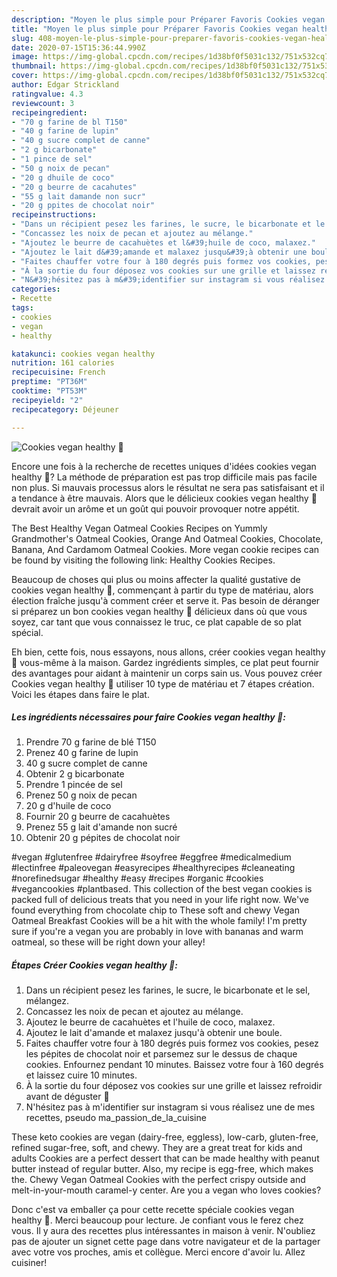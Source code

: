 ```yaml
---
description: "Moyen le plus simple pour Préparer Favoris Cookies vegan healthy 🍪"
title: "Moyen le plus simple pour Préparer Favoris Cookies vegan healthy 🍪"
slug: 408-moyen-le-plus-simple-pour-preparer-favoris-cookies-vegan-healthy
date: 2020-07-15T15:36:44.990Z
image: https://img-global.cpcdn.com/recipes/1d38bf0f5031c132/751x532cq70/cookies-vegan-healthy-🍪-photo-principale-de-la-recette.jpg
thumbnail: https://img-global.cpcdn.com/recipes/1d38bf0f5031c132/751x532cq70/cookies-vegan-healthy-🍪-photo-principale-de-la-recette.jpg
cover: https://img-global.cpcdn.com/recipes/1d38bf0f5031c132/751x532cq70/cookies-vegan-healthy-🍪-photo-principale-de-la-recette.jpg
author: Edgar Strickland
ratingvalue: 4.3
reviewcount: 3
recipeingredient:
- "70 g farine de bl T150"
- "40 g farine de lupin"
- "40 g sucre complet de canne"
- "2 g bicarbonate"
- "1 pince de sel"
- "50 g noix de pecan"
- "20 g dhuile de coco"
- "20 g beurre de cacahutes"
- "55 g lait damande non sucr"
- "20 g ppites de chocolat noir"
recipeinstructions:
- "Dans un récipient pesez les farines, le sucre, le bicarbonate et le sel, mélangez."
- "Concassez les noix de pecan et ajoutez au mélange."
- "Ajoutez le beurre de cacahuètes et l&#39;huile de coco, malaxez."
- "Ajoutez le lait d&#39;amande et malaxez jusqu&#39;à obtenir une boule."
- "Faites chauffer votre four à 180 degrés puis formez vos cookies, pesez les pépites de chocolat noir et parsemez sur le dessus de chaque cookies. Enfournez pendant 10 minutes. Baissez votre four à 160 degrés et laissez cuire 10 minutes."
- "À la sortie du four déposez vos cookies sur une grille et laissez refroidir avant de déguster 🤗"
- "N&#39;hésitez pas à m&#39;identifier sur instagram si vous réalisez une de mes recettes, pseudo ma_passion_de_la_cuisine"
categories:
- Recette
tags:
- cookies
- vegan
- healthy

katakunci: cookies vegan healthy 
nutrition: 161 calories
recipecuisine: French
preptime: "PT36M"
cooktime: "PT53M"
recipeyield: "2"
recipecategory: Déjeuner

---
```



![Cookies vegan healthy 🍪](https://img-global.cpcdn.com/recipes/1d38bf0f5031c132/751x532cq70/cookies-vegan-healthy-🍪-photo-principale-de-la-recette.jpg)

Encore une fois à la recherche de recettes uniques d'idées cookies vegan healthy 🍪? La méthode de préparation est pas trop difficile mais pas facile non plus. Si mauvais processus alors le résultat ne sera pas satisfaisant et il a tendance à être mauvais. Alors que le délicieux cookies vegan healthy 🍪 devrait avoir un arôme et un goût qui pouvoir provoquer notre appétit.

The Best Healthy Vegan Oatmeal Cookies Recipes on Yummly Grandmother&#39;s Oatmeal Cookies, Orange And Oatmeal Cookies, Chocolate, Banana, And Cardamom Oatmeal Cookies. More vegan cookie recipes can be found by visiting the following link: Healthy Cookies Recipes.

Beaucoup de choses qui plus ou moins affecter la qualité gustative de cookies vegan healthy 🍪, commençant à partir du type de matériau, alors élection fraîche jusqu'à comment créer et serve it. Pas besoin de déranger si préparez un bon cookies vegan healthy 🍪 délicieux dans où que vous soyez, car tant que vous connaissez le truc, ce plat capable de so plat spécial.


Eh bien, cette fois, nous essayons, nous allons, créer cookies vegan healthy 🍪 vous-même à la maison. Gardez ingrédients simples, ce plat peut fournir des avantages pour aidant à maintenir un corps sain us. Vous pouvez créer Cookies vegan healthy 🍪 utiliser 10 type de matériau et 7 étapes création. Voici les étapes dans faire le plat.

<!--inarticleads1-->

##### Les ingrédients nécessaires pour faire Cookies vegan healthy 🍪:

1. Prendre 70 g farine de blé T150
1. Prenez 40 g farine de lupin
1.  40 g sucre complet de canne
1. Obtenir 2 g bicarbonate
1. Prendre 1 pincée de sel
1. Prenez 50 g noix de pecan
1.  20 g d&#39;huile de coco
1. Fournir 20 g beurre de cacahuètes
1. Prenez 55 g lait d&#39;amande non sucré
1. Obtenir 20 g pépites de chocolat noir


#vegan #glutenfree #dairyfree #soyfree #eggfree #medicalmedium #lectinfree #paleovegan #easyrecipes #healthyrecipes #cleaneating #norefinedsugar #healthy #easy #recipes #organic #cookies #vegancookies #plantbased. This collection of the best vegan cookies is packed full of delicious treats that you need in your life right now. We&#39;ve found everything from chocolate chip to These soft and chewy Vegan Oatmeal Breakfast Cookies will be a hit with the whole family! I&#39;m pretty sure if you&#39;re a vegan you are probably in love with bananas and warm oatmeal, so these will be right down your alley! 

<!--inarticleads2-->

##### Étapes Créer Cookies vegan healthy 🍪:

1. Dans un récipient pesez les farines, le sucre, le bicarbonate et le sel, mélangez.
1. Concassez les noix de pecan et ajoutez au mélange.
1. Ajoutez le beurre de cacahuètes et l&#39;huile de coco, malaxez.
1. Ajoutez le lait d&#39;amande et malaxez jusqu&#39;à obtenir une boule.
1. Faites chauffer votre four à 180 degrés puis formez vos cookies, pesez les pépites de chocolat noir et parsemez sur le dessus de chaque cookies. Enfournez pendant 10 minutes. Baissez votre four à 160 degrés et laissez cuire 10 minutes.
1. À la sortie du four déposez vos cookies sur une grille et laissez refroidir avant de déguster 🤗
1. N&#39;hésitez pas à m&#39;identifier sur instagram si vous réalisez une de mes recettes, pseudo ma_passion_de_la_cuisine


These keto cookies are vegan (dairy-free, eggless), low-carb, gluten-free, refined sugar-free, soft, and chewy. They are a great treat for kids and adults Cookies are a perfect dessert that can be made healthy with peanut butter instead of regular butter. Also, my recipe is egg-free, which makes the. Chewy Vegan Oatmeal Cookies with the perfect crispy outside and melt-in-your-mouth caramel-y center. Are you a vegan who loves cookies? 


Donc c'est va emballer ça pour cette recette spéciale cookies vegan healthy 🍪. Merci beaucoup pour lecture. Je confiant vous le ferez chez vous. Il y aura des recettes plus  intéressantes in maison à venir. N'oubliez pas de ajouter un signet cette page dans votre navigateur et de la partager avec votre vos proches, amis et collègue. Merci encore d'avoir lu. Allez cuisiner!
